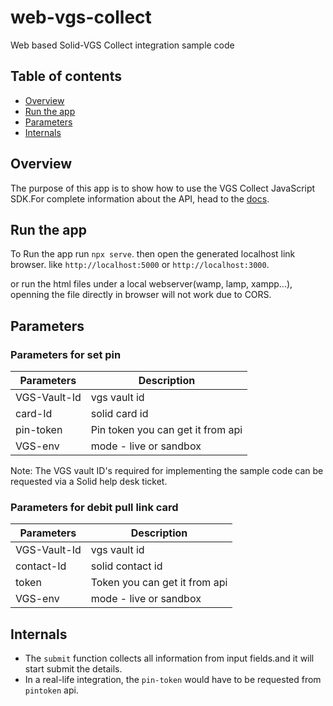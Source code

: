 # web-vgs-collect
Web based Solid-VGS Collect integration sample code

## Table of contents

- [Overview](#overview)
- [Run the app](#run-the-app)
- [Parameters](#Parameters)
- [Internals](#internals)

## Overview
The purpose of this app is to show how to use the VGS Collect JavaScript SDK.For complete information about the API, head to the [docs](https://www.verygoodsecurity.com/docs/vgs-collect/overview).

## Run the app
To Run the app run `npx serve`. then open the generated localhost link browser. like `http://localhost:5000` or `http://localhost:3000`.

or run the html files under a local webserver(wamp, lamp, xampp...), openning the file directly in browser will not work due to CORS.


## Parameters
### Parameters for set pin
| Parameters    | Description   |
| ------------- | ------------- |
| VGS-Vault-Id  | vgs vault id |
| card-Id       | solid card id |
| pin-token     | Pin token you can get it from api |
| VGS-env       | mode - live or sandbox |

Note: The VGS vault ID's required for implementing the sample code can be requested via a Solid help desk ticket.

### Parameters for debit pull link card
| Parameters    | Description   |
| ------------- | ------------- |
| VGS-Vault-Id  | vgs vault id |
| contact-Id    | solid contact id |
| token         | Token you can get it from api |
| VGS-env       | mode - live or sandbox |

## Internals

- The `submit` function collects all information from input fields.and it will start submit the details.
- In a real-life integration, the `pin-token`  would have to be requested from `pintoken` api.
